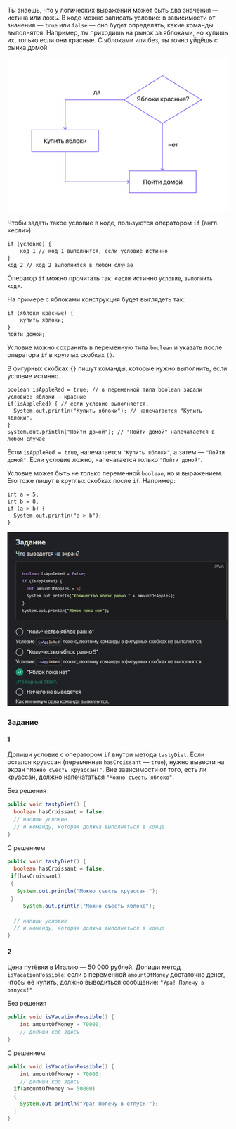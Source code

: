 Ты знаешь, что у логических выражений может быть два значения — истина или ложь. В коде можно записать условие: в зависимости от значения — `true` или `false` — оно будет определять, какие команды выполнятся.
Например, ты приходишь на рынок за яблоками, но купишь их, только если они красные. С яблоками или без, ты точно уйдёшь с рынка домой.

![5_operatorIf_scheme_apples.png](img%2F5_operatorIf_scheme_apples.png)

Чтобы задать такое условие в коде, пользуются оператором `if` (англ. «если»):

```
if (условие) {
    код 1 // код 1 выполнится, если условие истинно
}
код 2 // код 2 выполнится в любом случае 
```

Оператор `if` можно прочитать так: «`если` истинно `условие`, `выполнить код`».

На примере с яблоками конструкция будет выглядеть так:

```
if (яблоки красные) {
    купить яблоки;
}
пойти домой; 
```

Условие можно сохранить в переменную типа `boolean` и указать после оператора `if` в круглых скобках `()`.

В фигурных скобках `{}` пишут команды, которые нужно выполнить, если условие истинно.

```
boolean isAppleRed = true; // в переменной типа boolean задали условие: яблоки – красные
if(isAppleRed) { // если условие выполняется,
  System.out.println("Купить яблоки"); // напечатается "Купить яблоки".
}
System.out.println("Пойти домой"); // "Пойти домой" напечатается в любом случае 
```

Если `isAppleRed = true`, напечатается `"Купить яблоки"`, а затем — `"Пойти домой"`. Если условие ложно, напечатается только `"Пойти домой"`.

Условие может быть не только переменной `boolean`, но и выражением. Его тоже пишут в круглых скобках после `if`. Например:

```
int a = 5;
int b = 8;
if (a > b) {
  System.out.println("a > b");
} 
```

![img_3.png](img%2Fimg_3.png)

### Задание
#### 1

Допиши условие с оператором `if` внутри метода `tastyDiet`. Если остался круассан (переменная `hasCroissant` — `true`), нужно вывести на экран `"Можно съесть круассан!"`. Вне зависимости от того, есть ли круассан, должно напечататься `"Можно съесть яблоко"`.

Без решения
```Java
public void tastyDiet() {
  boolean hasCroissant = false;
  // напиши условие
  // и команду, которая должна выполняться в конце
}
```

С решением
```Java
public void tastyDiet() {
  boolean hasCroissant = false;
 if(hasCroissant)
 {
   System.out.println("Можно съесть круассан!");
 }
     System.out.println("Можно съесть яблоко");

  // напиши условие
  // и команду, которая должна выполняться в конце
}
```

#### 2

Цена путёвки в Италию — 50 000 рублей. Допиши метод `isVacationPossible`: если в переменной `amountOfMoney` достаточно денег, чтобы её купить, должно выводиться сообщение: `"Ура! Полечу в отпуск!"`

Без решения
```Java
public void isVacationPossible() {
	int amountOfMoney = 70000;
	// допиши код здесь
}
```

С решением
```Java
public void isVacationPossible() {
	int amountOfMoney = 70000;
	// допиши код здесь
  if(amountOfMoney >= 50000)
  {
    System.out.println("Ура! Полечу в отпуск!");
  }
}
```